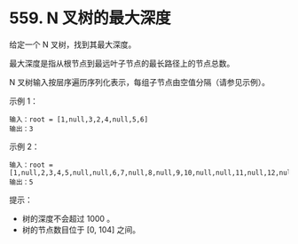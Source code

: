 # 559. N 叉树的最大深度
给定一个 N 叉树，找到其最大深度。

最大深度是指从根节点到最远叶子节点的最长路径上的节点总数。

N 叉树输入按层序遍历序列化表示，每组子节点由空值分隔（请参见示例）。

示例 1：
```
输入：root = [1,null,3,2,4,null,5,6]
输出：3
```
示例 2：
```
输入：root = [1,null,2,3,4,5,null,null,6,7,null,8,null,9,10,null,null,11,null,12,null,13,null,null,14]
输出：5
```

提示：

+ 树的深度不会超过 1000 。
+ 树的节点数目位于 [0, 104] 之间。
